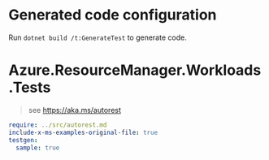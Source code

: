 # Generated code configuration

Run `dotnet build /t:GenerateTest` to generate code.

# Azure.ResourceManager.Workloads.Tests

> see https://aka.ms/autorest
``` yaml
require: ../src/autorest.md
include-x-ms-examples-original-file: true
testgen:
  sample: true
```
